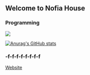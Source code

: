 ## Welcome to Nofia House
### Programming
![](https://skillicons.dev/icons?i=c#,C,C++,java,py,html,css,php)

[![Anurag's GitHub stats](https://github-readme-stats.vercel.app/api?username=N0fia)](https://github.com/anuraghazra/github-readme-stats)

### -f-f-f-f-f-f-f-f
[Website](https://flandre.cafe)

